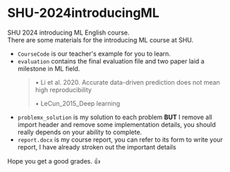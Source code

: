 # SHU-2024introducingML
SHU 2024 introducing ML English course.  
There are some materials for the introducing ML course at SHU.

+ `CourseCode` is our teacher's example for you to learn.
+ `evaluation` contains the final evaluation file and two paper laid a milestone in ML field.
  > •	Li et al. 2020. Accurate data-driven prediction does not mean high reproducibility
  > 
  > • LeCun_2015_Deep learning
+ `problemx_solution` is my solution to each problem **BUT** I remove all import header and remove some implementation details, you should really depends on your ability to complete.
+ `report.docx` is my course report, you can refer to its form to write your report, I have already stroken out the important details 

Hope you get a good grades. :+1:

